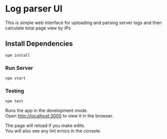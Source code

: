 # Log parser UI
This is simple web interface for uploading and parsing server logs and then calculate total page view by IPs

## Install Dependencies 

```npm install```

### Run Server

`npm start`

### Testing

`npm test`

Runs the app in the development mode.\
Open [http://localhost:3000](http://localhost:3000) to view it in the browser.

The page will reload if you make edits.\
You will also see any lint errors in the console.
